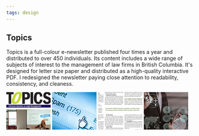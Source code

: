 ```yaml
---
tags: design
---
```


<article>
<h1>Topics</h1>
<section>
<p>Topics is a full-colour e-newsletter published four times a year and distributed to over 450 individuals. Its content includes a wide range of subjects of interest to the management of law firms in British Columbia. It's designed for letter size paper and distributed as a high-quality interactive PDF. I redesigned the newsletter paying close attention to readability, consistency, and cleaness.</p>
</section>
<aside><div class="left">
    <a href="images/Topics1.jpg" class="luminous" title="" rel="Topics"><img src="images/Topics1-thumb.jpg" width="118" height="100"></a>
    <a href="images/Topics2.jpg" class="luminous" title="" rel="Topics"></a>
    <a href="images/Topics3.jpg" class="luminous" title="" rel="Topics"><img src="images/Topics3-thumb.jpg" width="118" height="100"></a>
    <a href="images/Topics4.jpg" class="luminous" title="" rel="Topics"><img src="images/Topics4-thumb.jpg" width="118" height="100"></a>
    <a href="images/Topics5.jpg" class="luminous" title="" rel="Topics"><img src="images/Topics5-thumb.jpg" width="118" height="100"></a>
</div></aside>
</article>
<div class="clear"></div>

